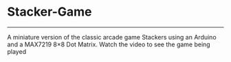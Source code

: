 # Stacker-Game
---
A miniature version of the classic arcade game Stackers using an Arduino and a MAX7219 8×8 Dot Matrix. Watch the video to see the game being played
